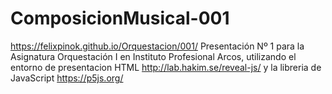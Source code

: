 # ComposicionMusical-001
https://felixpinok.github.io/Orquestacion/001/ Presentación Nº 1 para la Asignatura Orquestación I en Instituto Profesional Arcos, utilizando el entorno de presentacion HTML http://lab.hakim.se/reveal-js/ y la libreria de JavaScript https://p5js.org/
